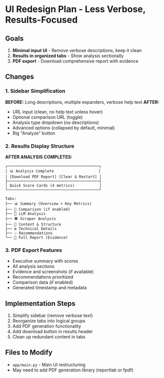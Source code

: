# UI Redesign Plan - Less Verbose, Results-Focused

## Goals
1. **Minimal input UI** - Remove verbose descriptions, keep it clean
2. **Results in organized tabs** - Show analysis sectionally  
3. **PDF export** - Download comprehensive report with evidence

## Changes

### 1. Sidebar Simplification
**BEFORE:** Long descriptions, multiple expanders, verbose help text
**AFTER:** 
- URL input (clean, no help text unless hover)
- Optional comparison URL (toggle)
- Analysis type dropdown (no descriptions)
- Advanced options (collapsed by default, minimal)
- Big "Analyze" button

### 2. Results Display Structure
**AFTER ANALYSIS COMPLETES:**

```
┌─────────────────────────────────────────┐
│ 📊 Analysis Complete                    │
│ [Download PDF Report] [Clear & Restart] │
├─────────────────────────────────────────┤
│ Quick Score Cards (4 metrics)           │
└─────────────────────────────────────────┘

Tabs:
├── 📊 Summary (Overview + Key Metrics)
├── 🔄 Comparison (if enabled)
├── 🤖 LLM Analysis
├── 🕷️ Scraper Analysis  
├── 📝 Content & Structure
├── ⚙️ Technical Details
├── 💡 Recommendations
└── 📄 Full Report (Evidence)
```

### 3. PDF Export Features
- Executive summary with scores
- All analysis sections
- Evidence and screenshots (if available)
- Recommendations prioritized
- Comparison data (if enabled)
- Generated timestamp and metadata

## Implementation Steps
1. Simplify sidebar (remove verbose text)
2. Reorganize tabs into logical groups
3. Add PDF generation functionality
4. Add download button in results header
5. Clean up redundant content in tabs

## Files to Modify
- `app/main.py` - Main UI restructuring
- May need to add PDF generation library (reportlab or fpdf)





